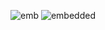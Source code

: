 ![emb](https://user-images.githubusercontent.com/87642422/206907053-3c32f92c-3c72-4481-b723-6989ee94efc1.PNG)
![embedded](https://user-images.githubusercontent.com/87642422/207231821-b1115ba2-2fc5-4d71-9f66-ac634b336efa.png)
